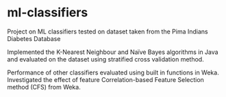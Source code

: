 # ml-classifiers
Project on ML classifiers tested on dataset taken from the Pima Indians Diabetes Database

Implemented the K-Nearest Neighbour and Naïve Bayes algorithms in Java and evaluated on the dataset using stratified cross validation method.

Performance of other classifiers evaluated using built in functions in Weka. Investigated the effect of feature Correlation-based Feature Selection method (CFS) from Weka.
